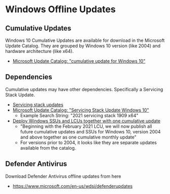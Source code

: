 # Windows Offline Updates

## Cumulative Updates

Windows 10 Cumulative Updates are available for download in the Microsoft Update Catalog. 
They are grouped by Windows 10 version (like 2004) and hardware architecture (like x64).

* [Microsoft Update Catalog: "cumulative update for Windows 10"](https://www.catalog.update.microsoft.com/Search.aspx?q=cumulative%20update%20for%20Windows%2010)

## Dependencies

Cumulative updates may have other dependencies. Specifically a Servicing Stack Update.

* [Servicing stack updates](https://docs.microsoft.com/en-us/windows/deployment/update/servicing-stack-updates)
* [Microsoft Update Catalog: "Servicing Stack Update Windows 10"](https://www.catalog.update.microsoft.com/Search.aspx?q=Servicing%20Stack%20Update%20Windows%2010)
  * Example Search String: "2021 servicing stack 1909 x64"
* [Deploy Windows SSUs and LCUs together with one cumulative update](https://techcommunity.microsoft.com/t5/windows-it-pro-blog/deploy-windows-ssus-and-lcus-together-with-one-cumulative-update/ba-p/1967887)
  * "Beginning with the February 2021 LCU, we will now publish all future cumulative updates and SSUs for Windows 10, version 2004 and above together as one cumulative monthly update"
  * For versions prior to 2004, it looks like they are separate updates available from the catalog.

## Defender Antivirus

Download Defender Antivirus offline updates from here

* https://www.microsoft.com/en-us/wdsi/defenderupdates
